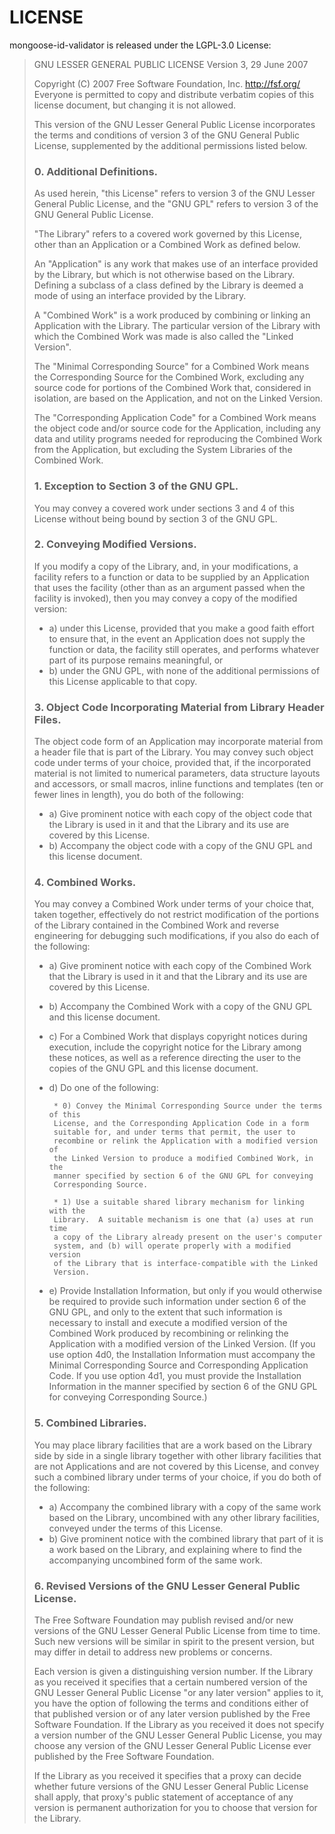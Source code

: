 LICENSE
=======

mongoose-id-validator is released under the LGPL-3.0 License:

> GNU LESSER GENERAL PUBLIC LICENSE
> Version 3, 29 June 2007
>
> Copyright (C) 2007 Free Software Foundation, Inc. <http://fsf.org/>
> Everyone is permitted to copy and distribute verbatim copies of this license
> document, but changing it is not allowed.
>
> This version of the GNU Lesser General Public License incorporates the terms
> and conditions of version 3 of the GNU General Public License, supplemented by
> the additional permissions listed below.
>
> ### 0. Additional Definitions.
>
> As used herein, "this License" refers to version 3 of the GNU Lesser General
> Public License, and the "GNU GPL" refers to version 3 of the GNU General
> Public License.
>
> "The Library" refers to a covered work governed by this License, other than an
> Application or a Combined Work as defined below.
>
> An "Application" is any work that makes use of an interface provided by the
> Library, but which is not otherwise based on the Library. Defining a subclass
> of a class defined by the Library is deemed a mode of using an interface
> provided by the Library.
>
> A "Combined Work" is a work produced by combining or linking an Application
> with the Library.  The particular version of the Library with which the Combined
> Work was made is also called the "Linked Version".
>
> The "Minimal Corresponding Source" for a Combined Work means the Corresponding
> Source for the Combined Work, excluding any source code for portions of the
> Combined Work that, considered in isolation, are based on the Application, and
> not on the Linked Version.
>
> The "Corresponding Application Code" for a Combined Work means the object code
> and/or source code for the Application, including any data and utility
> programs needed for reproducing the Combined Work from the Application, but
> excluding the System Libraries of the Combined Work.
>
> ### 1. Exception to Section 3 of the GNU GPL.
>
> You may convey a covered work under sections 3 and 4 of this License without
> being bound by section 3 of the GNU GPL.
>
> ### 2. Conveying Modified Versions.
>
> If you modify a copy of the Library, and, in your modifications, a facility
> refers to a function or data to be supplied by an Application that uses the
> facility (other than as an argument passed when the facility is invoked), then
> you may convey a copy of the modified version:
>
> * a) under this License, provided that you make a good faith effort to
> ensure that, in the event an Application does not supply the
> function or data, the facility still operates, and performs
> whatever part of its purpose remains meaningful, or
> * b) under the GNU GPL, with none of the additional permissions of
> this License applicable to that copy.
>
> ### 3. Object Code Incorporating Material from Library Header Files.
>
> The object code form of an Application may incorporate material from
> a header file that is part of the Library.  You may convey such object
> code under terms of your choice, provided that, if the incorporated
> material is not limited to numerical parameters, data structure
> layouts and accessors, or small macros, inline functions and templates
> (ten or fewer lines in length), you do both of the following:
>
> * a) Give prominent notice with each copy of the object code that the
> Library is used in it and that the Library and its use are
> covered by this License.
> * b) Accompany the object code with a copy of the GNU GPL and this license
> document.
>
> ### 4. Combined Works.
>
> You may convey a Combined Work under terms of your choice that,
> taken together, effectively do not restrict modification of the
> portions of the Library contained in the Combined Work and reverse
> engineering for debugging such modifications, if you also do each of
> the following:
>
> * a) Give prominent notice with each copy of the Combined Work that
>   the Library is used in it and that the Library and its use are
>   covered by this License.
> * b) Accompany the Combined Work with a copy of the GNU GPL and this license
>   document.
> * c) For a Combined Work that displays copyright notices during
>   execution, include the copyright notice for the Library among
>   these notices, as well as a reference directing the user to the
>   copies of the GNU GPL and this license document.
> * d) Do one of the following:
>
>        * 0) Convey the Minimal Corresponding Source under the terms of this
>        License, and the Corresponding Application Code in a form
>        suitable for, and under terms that permit, the user to
>        recombine or relink the Application with a modified version of
>        the Linked Version to produce a modified Combined Work, in the
>        manner specified by section 6 of the GNU GPL for conveying
>        Corresponding Source.
>
>        * 1) Use a suitable shared library mechanism for linking with the
>        Library.  A suitable mechanism is one that (a) uses at run time
>        a copy of the Library already present on the user's computer
>        system, and (b) will operate properly with a modified version
>        of the Library that is interface-compatible with the Linked
>        Version.
>
> * e) Provide Installation Information, but only if you would otherwise
>   be required to provide such information under section 6 of the
>   GNU GPL, and only to the extent that such information is
>   necessary to install and execute a modified version of the
>   Combined Work produced by recombining or relinking the
>   Application with a modified version of the Linked Version. (If
>   you use option 4d0, the Installation Information must accompany
>   the Minimal Corresponding Source and Corresponding Application
>   Code. If you use option 4d1, you must provide the Installation
>   Information in the manner specified by section 6 of the GNU GPL
>   for conveying Corresponding Source.)
>
> ### 5. Combined Libraries.
>
> You may place library facilities that are a work based on the
> Library side by side in a single library together with other library
> facilities that are not Applications and are not covered by this
> License, and convey such a combined library under terms of your
> choice, if you do both of the following:
>
> * a) Accompany the combined library with a copy of the same work based
>   on the Library, uncombined with any other library facilities,
>   conveyed under the terms of this License.
> * b) Give prominent notice with the combined library that part of it
>   is a work based on the Library, and explaining where to find the
>   accompanying uncombined form of the same work.
>
> ### 6. Revised Versions of the GNU Lesser General Public License.
>
> The Free Software Foundation may publish revised and/or new versions
> of the GNU Lesser General Public License from time to time. Such new
> versions will be similar in spirit to the present version, but may
> differ in detail to address new problems or concerns.
>
> Each version is given a distinguishing version number. If the
> Library as you received it specifies that a certain numbered version
> of the GNU Lesser General Public License "or any later version"
> applies to it, you have the option of following the terms and
> conditions either of that published version or of any later version
> published by the Free Software Foundation. If the Library as you
> received it does not specify a version number of the GNU Lesser
> General Public License, you may choose any version of the GNU Lesser
> General Public License ever published by the Free Software Foundation.
>
> If the Library as you received it specifies that a proxy can decide
> whether future versions of the GNU Lesser General Public License shall
> apply, that proxy's public statement of acceptance of any version is
> permanent authorization for you to choose that version for the
> Library.